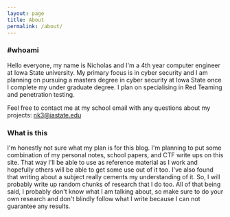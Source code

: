 ```yaml
---
layout: page
title: About
permalink: /about/
---
```

### #whoami
Hello everyone, my name is Nicholas and I'm a 4th year computer engineer at Iowa State university.
My primary focus is in cyber security and I am planning on pursuing a masters degree in cyber security at Iowa State once I complete my under graduate degree. I plan on specialising in Red Teaming and penetration testing. 

Feel free to contact me at my school email with any questions about my projects: nk3@iastate.edu


### What is this

I'm honestly not sure what my plan is for this blog. I'm planning to put some combination of my personal notes, school papers, and CTF write ups on this site. That way I'll be able to use as reference material as I work and hopefully others will be able to get some use out of it too. I've also found that writing about a subject really cements my understanding of it. So, I will probably write up random chunks of research that I do too. All of that being said, I probably don't know what I am talking about, so make sure to do your own research and don't blindly follow what I write because I can not guarantee any results. 
